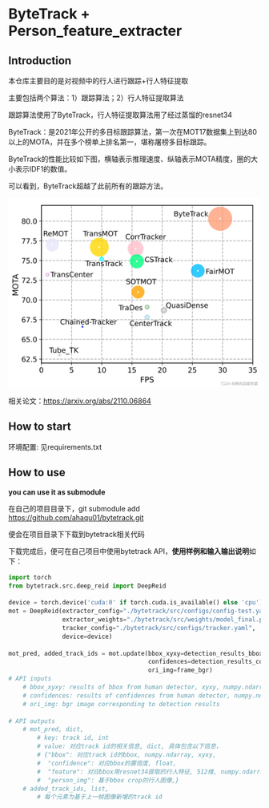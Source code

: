 # ByteTrack + Person_feature_extracter

## Introduction

本仓库主要目的是对视频中的行人进行跟踪+行人特征提取

主要包括两个算法：1）跟踪算法；2）行人特征提取算法

跟踪算法使用了ByteTrack，行人特征提取算法用了经过蒸馏的resnet34

ByteTrack：是2021年公开的多目标跟踪算法，第一次在MOT17数据集上到达80以上的MOTA，并在多个榜单上排名第一，堪称屠榜多目标跟踪。

ByteTrack的性能比较如下图，横轴表示推理速度、纵轴表示MOTA精度，圈的大小表示IDF1的数值。

可以看到，ByteTrack超越了此前所有的跟踪方法。

![](./bytetrack_performance.png)

相关论文：https://arxiv.org/abs/2110.06864


## How to start

环境配置: 见requirements.txt



## How to use

**you can use it as submodule**

在自己的项目目录下，git submodule add  https://github.com/ahaqu01/bytetrack.git

便会在项目目录下下载到bytetrack相关代码

下载完成后，便可在自己项目中使用bytetrack API，**使用样例和输入输出说明**如下：

```python
import torch
from bytetrack.src.deep_reid import DeepReid

device = torch.device('cuda:0' if torch.cuda.is_available() else 'cpu')
mot = DeepReid(extractor_config="./bytetrack/src/configs/config-test.yaml",
        	   extractor_weights="./bytetrack/src/weights/model_final.pth",
        	   tracker_config="./bytetrack/src/configs/tracker.yaml",
        	   device=device)

mot_pred, added_track_ids = mot.update(bbox_xyxy=detection_results_bboxs,
    								   confidences=detection_results_confidences,
    								   ori_img=frame_bgr)
# API inputs    								  
    # bbox_xyxy: results of bbox from human detector, xyxy, numpy.ndarray, (N, 4)
    # confidences: results of confidences from human detector, numpy.ndarray, (N,)
    # ori_img: bgr image corresponding to detection results

# API outputs
    # mot_pred, dict, 
        # key: track id, int
        # value: 对应track id的相关信息, dict, 具体包含以下信息，
        # {"bbox": 对应track id的bbox, numpy.ndarray, xyxy,
        #  "confidence": 对应bbox的置信度, float,
        #  "feature": 对应bbox用resnet34提取的行人特征, 512维, numpy.ndarray,
        #  "person_img": 基于bbox crop的行人图像,}
    # added_track_ids, list,
    	# 每个元素为基于上一帧图像新增的track id
```

